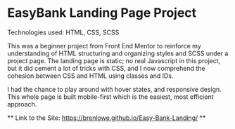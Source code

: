 # EasyBank Landing Page Project

Technologies used: HTML, CSS, SCSS

This was a beginner project from Front End Mentor to reinforce my understanding of HTML structuring and organizing styles and SCSS under a project page. 
The landing page is static; no real Javascript in this project, but it did cement a lot of tricks with CSS, and I now comprehend the cohesion between CSS and HTML using classes and IDs.

I had the chance to play around with hover states, and responsive design. This whole page is built mobile-first which is the easiest, most efficient approach.

** Link to the Site: https://brenlowe.github.io/Easy-Bank-Landing/ **
